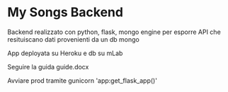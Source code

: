 # My Songs Backend

Backend realizzato con python, flask, mongo engine per esporre API che resituiscano dati provenienti da un db mongo

App deployata su Heroku e db su mLab

Seguire la guida guide.docx

Avviare prod tramite gunicorn 'app:get_flask_app()'

